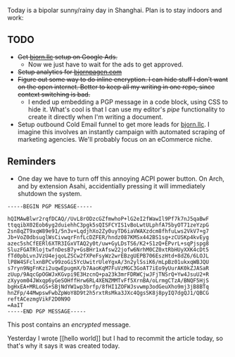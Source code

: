 Today is a bipolar sunny/rainy day in Shanghai.
Plan is to stay indoors and work:

## TODO

- ~~Get [bjorn.llc](https://bjorn.llc) setup on Google Ads.~~
  - Now we just have to wait for the ads to get approved.
- ~~Setup analytics for [bjornpagen.com](https://bjornpagen.com)~~
- ~~Figure out some way to do inline encryption. I can hide stuff
    I don't want on the open internet. Better to keep all my
    writing in one repo, since context switching is bad.~~
  - I ended up embedding a PGP message in a code block,
    using CSS to hide it. What's cool is that I can use
    my editor's *pipe* functionality to create it directly
    when I'm writing a document.
- Setup outbound Cold Email funnel to get more leads for
  [bjorn.llc](https://bjorn.llc). I imagine this involves an
  instantly campaign with automated scraping of marketing
  agencies. We'll probably focus on an eCommerce niche.

## Reminders

- One day we have to turn off this annoying ACPI power button.
  On Arch, and by extension Asahi, accidentially pressing it
  will immediately shutdown the system.

```pgp
-----BEGIN PGP MESSAGE-----

hQIMAwBlwr2rqfDCAQ//UvL8rODzcGZfmwhoP+lG2eI2fWawIl9Pf7k7nJ5qaBwF
ttqqibX02Eob6yg2duiehhC3pgk5sQISFCYIS1vBoLwtULphfA75byOT71zeYzpG
2sn8qZT9xqW89e91/5n3v+LqdjhXo2Zy0uyTD6iaVWAXzdcm8fhfuLws2VkV7+g7
Jb+VoZ0dbsuglWsCivwqrFnfLcDZFER/hndz087KMSx442BS1sg+zCUSKp4kvEyg
azec5shCfEERl6XTR3IGxVTAQ2y0t/uw+GyLDsTS6/K2+S1zQ+EPvrL+sqPjspg8
SluzFGATRlojtwfnDesB7y+GsBHr1xAfsw22jofw6NrhM0CZ0xtRbHUyXXK4cDt5
fTd0pbLvnJVzU4ejqoLZSCw2fXPeFsyWz2wrEBzgUEPB706EszHtd+8dZ6/6LOJL
lP8W4SFclxnBPCv99zoGi5YcUwitrUleYgxA/3n2ylSsiK6/mLpBz01ukxqWBJQU
s7ryn9NgFnKzi2uqwEpugmX/b7AaoKqM7FuVzMGC3GoAT7iEo9yUurAK0kZJASaR
zUup/9AqcGpOGWJxKGvpi9E3HzcnQ+pa23k3mrFDRWCjwJFjTNSrQ+Yw4JsuU2+R
zXyyom04JWxqp6yGeSOHffHrw6RL4XENZMMTvFf5XrnBA/oLrmgCTzA/BNQF5HjS
bgHxEA+MRLoGS+SBjNdYW1wp3brfp/8fHI1ZOFWJsvwmp3odGeuXho9mj3jB8BTq
hnZFp/44MwpswFwbZpWoY8D9t2h5rxtRsMka3JXc4QgsSK8j8pyIQ7dgQJ1/QBCG
reftACezmgVikF2D0N9O
=AaIT
-----END PGP MESSAGE-----
```

This post contains an *encrypted* message.

Yesterday I wrote [[hello world]] but I had to recommit
the article today, so that's why it says it was created
today.
